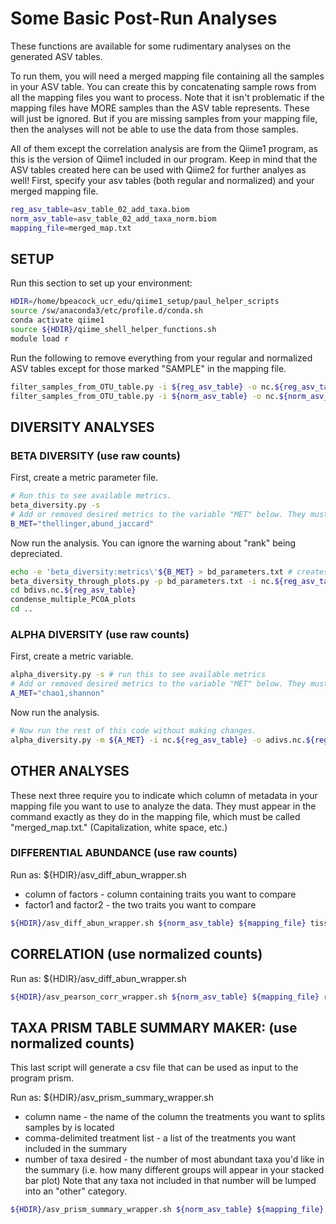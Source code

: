 # Some Basic Post-Run Analyses

These functions are available for some rudimentary analyses on the generated ASV tables. 

To run them, you will need a merged mapping file containing all the samples in your ASV table. You can create this by concatenating sample rows from all the mapping files you want to process. Note that it isn't problematic if the mapping files have MORE samples than the ASV table represents. These will just be ignored. But if you are missing samples from your mapping file, then the analyses will not be able to use the data from those samples. 

All of them except the correlation analysis are from the Qiime1 program, as this is the version of Qiime1 included in our program.
Keep in mind that the ASV tables created here can be used with Qiime2 for further analyes as well!
First, specify your asv tables (both regular and normalized) and your merged mapping file.
```sh 
reg_asv_table=asv_table_02_add_taxa.biom
norm_asv_table=asv_table_02_add_taxa_norm.biom
mapping_file=merged_map.txt
```

## SETUP
Run this section to set up your environment:
```sh 
HDIR=/home/bpeacock_ucr_edu/qiime1_setup/paul_helper_scripts
source /sw/anaconda3/etc/profile.d/conda.sh
conda activate qiime1
source ${HDIR}/qiime_shell_helper_functions.sh
module load r
```
Run the following to remove everything from your regular and normalized ASV tables except for those marked "SAMPLE" in the mapping file.
```sh 
filter_samples_from_OTU_table.py -i ${reg_asv_table} -o nc.${reg_asv_table} -m ${mapping_file} --valid_states "SampleType:SAMPLE"
filter_samples_from_OTU_table.py -i ${norm_asv_table} -o nc.${norm_asv_table} -m ${mapping_file} --valid_states "SampleType:SAMPLE"
```
## DIVERSITY ANALYSES
### BETA DIVERSITY (use raw counts)
First, create a metric parameter file.
```sh 
# Run this to see available metrics.
beta_diversity.py -s 
# Add or removed desired metrics to the variable "MET" below. They must have commas between them. 
B_MET="thellinger,abund_jaccard"
```
Now run the analysis. You can ignore the warning about "rank" being depreciated.
```sh 
echo -e 'beta_diversity:metrics\'${B_MET} > bd_parameters.txt # creates parameter file
beta_diversity_through_plots.py -p bd_parameters.txt -i nc.${reg_asv_table} -m ${mapping_file} -o bdivs.nc.${reg_asv_table} # runs analysis
cd bdivs.nc.${reg_asv_table}
condense_multiple_PCOA_plots
cd ..
```

### ALPHA DIVERSITY (use raw counts)
First, create a metric variable.
```sh
alpha_diversity.py -s # run this to see available metrics
# Add or removed desired metrics to the variable "MET" below. They must have commas between them. 
A_MET="chao1,shannon"
```
Now run the analysis.
```sh
# Now run the rest of this code without making changes. 
alpha_diversity.py -m ${A_MET} -i nc.${reg_asv_table} -o adivs.nc.${reg_asv_table}.txt
```

## OTHER ANALYSES
These next three require you to indicate which column of metadata in your mapping file you want to use to analyze the data. They must appear in the command exactly as they do in the mapping file, which must be called "merged_map.txt." (Capitalization, white space, etc.)
### DIFFERENTIAL ABUNDANCE (use raw counts)
Run as: 
${HDIR}/asv_diff_abun_wrapper.sh <ASV table path> <mapping file> <column of factors> <factor1> <factor2>
- column of factors - column containing traits you want to compare
- factor1 and factor2 - the two traits you want to compare
```sh
${HDIR}/asv_diff_abun_wrapper.sh ${norm_asv_table} ${mapping_file} tissue stem_whole stem_scrapings
```

## CORRELATION (use normalized counts)
Run as: 
${HDIR}/asv_diff_abun_wrapper.sh <ASV table path> <mapping file> <column of measurements to correlate against>
```sh
${HDIR}/asv_pearson_corr_wrapper.sh ${norm_asv_table} ${mapping_file} rating
```

## TAXA PRISM TABLE SUMMARY MAKER: (use normalized counts)
This last script will generate a csv file that can be used as input to the program prism. 

Run as: 
${HDIR}/asv_prism_summary_wrapper.sh <ASV table path> <mapping file> <column name> <comma-delimited treatment list> <number of taxa desired in final output>
- column name - the name of the column the treatments you want to splits samples by is located
- comma-delimited treatment list - a list of the treatments you want included in the summary
- number of taxa desired - the number of most abundant taxa you'd like in the summary (i.e. how many different groups will appear in your stacked bar plot)
Note that any taxa not included in that number will be lumped into an "other" category.
```sh
${HDIR}/asv_prism_summary_wrapper.sh ${norm_asv_table} ${mapping_file} tissue stem_whole,leaf_scrapings,leaf_whole 20
```

